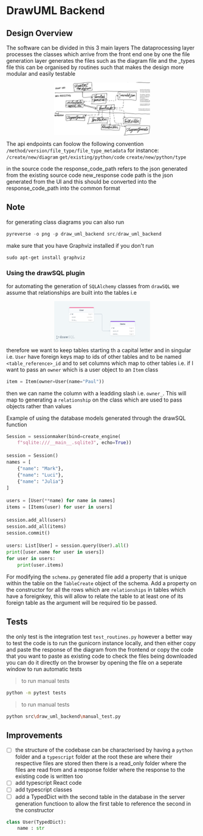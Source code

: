 # DrawUML Backend

## Design Overview

The software can be divided in this 3 main layers
The dataprocessing layer processes the classes which arrive from the front end one by one
the file generation layer generates the files such as the diagram file and the _types file
this can be organised by routines such that makes the design more modular and easily testable

<div style="display: flex; justify-content: center; align-items: center; width: 100%;">
  <img src="/img/software_architecture.jpg" alt="draw uml schema" srcset="" style="width: 50%;">
</div>

The api endpoints can foolow the following convention
``/method/version/file_type/file_type_metadata``
for instance:
``/create/new/diagram``
``get/existing/python/code``
``create/new/python/type``

in the source code the response_code_path refers to the json generated from the existing source code
new_response code path is the json generated from the UI and this should be converted into the
response_code_path into the common format  

## Note

for generating class diagrams you can also run 
```python
pyreverse -o png -p draw_uml_backend src/draw_uml_backend
```

make sure that you have Graphviz installed if you don't run
```linux
sudo apt-get install graphviz
```

### Using the drawSQL plugin

for automating the  generation of `SQLAlchemy` classes from `drawSQL` we assume that relationships 
are built into the tables i.e 

<div style="display:flex; justify-content: center; align-items: center; width: 100%;">
  <img style="width: 50%;" src="/img/drawSQL-documentation-export-2023-03-24 (1).png" alt="" srcset="">
</div>

therefore we want to keep tables starting th a capital letter and in singular i.e. `User`
have foreign keys map to ids of other tables and to be named `<table_reference>_id` and to set columns 
which map to other tables i.e. if I want to pass an `owner` which is a user object to an `Item` class
```python
item = Item(owner=User(name="Paul"))
```
then we can name the column with a leadding slash i.e. `owner_`. This will map to generating a `relationship`
on the class which are used to pass objects rather than values

Example of using the database models generated through the drawSQL function

```python
Session = sessionmaker(bind=create_engine(
    f"sqlite:///__main__.sqlite3", echo=True))

session = Session()
names = [
    {"name": "Mark"},
    {"name": "Luci"},
    {"name": "Julia"}
]

users = [User(**name) for name in names]
items = [Items(user) for user in users]

session.add_all(users)
session.add_all(items)
session.commit()

users: List[User] = session.query(User).all()
print([user.name for user in users])
for user in users:
    print(user.items)
```

For modifying the `schema.py` generated file add a property that is unique within the table on the `TableCreate` object of the schema.
Add a property on the constructor for all the rows which are `relationships` in tables which have a foreignkey, this will allow to relate
the table to at least one of its foreign table as the argument will be required tio be passed.

## Tests

the only test is the integration test `test_routines.py` however a better way to test the code is to run the gunicorn instance locally, and then either copy and paste the response of the diagram from the frontend
or copy the code that you want to paste as existing code
to check the files being downloaded you can do it directly on the browser by opening the file on a seperate window
to run automatic tests

>to run manual tests
```bash
python -m pytest tests
```

>to run manual tests
```bash
python src\draw_uml_backend\manual_test.py
```

## Improvements

- [ ] the structure of the codebase can be characterised by having a `python` folder and a `typescript` folder at the root
      these are where their respective files are stored
      then there is a read_only folder where the files are read from
      and a response folder where the response to the existing code is written too
- [ ]	add typescript React code
- [ ]	add typescript classes
- [ ] add a TypedDict with the second table in the database in the server generation functioon to allow the first table to 
      reference the second in the constructor

```python
class User(TypedDict):
    name : str
```
